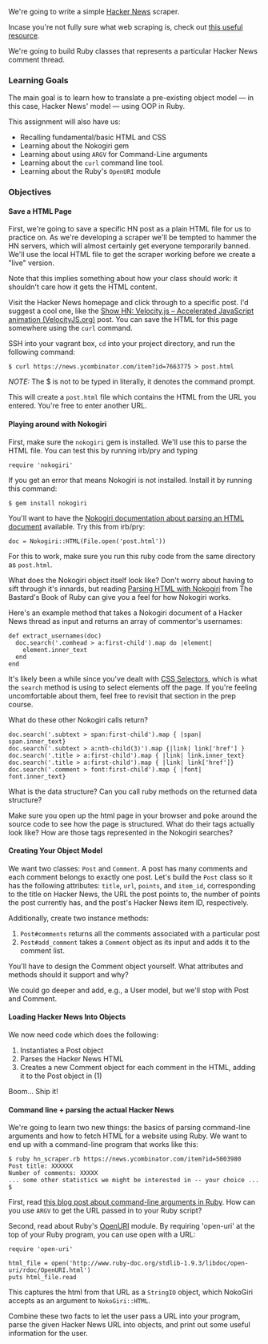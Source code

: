 We're going to write a simple [Hacker News](https://news.ycombinator.com/) scraper. 

Incase you're not fully sure what web scraping is, check out [this useful resource](https://www.google.ca/search?q=what+is+a+web+scraper).

We're going to build Ruby classes that represents a particular Hacker News comment thread.

### Learning Goals
The main goal is to learn how to translate a pre-existing object model — in this case, Hacker News' model — using OOP in Ruby.

This assignment will also have us:
* Recalling fundamental/basic HTML and CSS
* Learning about the Nokogiri gem
* Learning about using `ARGV` for Command-Line arguments
* Learning about the `curl` command line tool.
* Learning about the Ruby's `OpenURI` module

### Objectives

#### Save a HTML Page

First, we're going to save a specific HN post as a plain HTML file for us to practice on. As we're developing a scraper we'll be tempted to hammer the HN servers, which will almost certainly get everyone temporarily banned. We'll use the local HTML file to get the scraper working before we create a "live" version.

Note that this implies something about how your class should work: it shouldn't care how it gets the HTML content.

Visit the Hacker News homepage and click through to a specific post. I'd suggest a cool one, like the [Show HN: Velocity.js – Accelerated JavaScript animation (VelocityJS.org)](https://news.ycombinator.com/item?id=7663775) post. You can save the HTML for this page somewhere using the `curl` command.

SSH into your vagrant box, `cd` into your project directory, and run the following command:

    $ curl https://news.ycombinator.com/item?id=7663775 > post.html
    
_NOTE:_ The $ is not to be typed in literally, it denotes the command prompt. 

This will create a `post.html` file which contains the HTML from the URL you entered. You're free to enter another URL.

#### Playing around with Nokogiri

First, make sure the `nokogiri` gem is installed. We'll use this to parse the HTML file. You can test this by running irb/pry and typing

    require 'nokogiri'

If you get an error that means Nokogiri is not installed. Install it by running this command:

    $ gem install nokogiri

You'll want to have the [Nokogiri documentation about parsing an HTML document](http://nokogiri.org/tutorials/parsing_an_html_xml_document.html) available. Try this from irb/pry:

    doc = Nokogiri::HTML(File.open('post.html'))
    
For this to work, make sure you run this ruby code from the same directory as `post.html`.

What does the Nokogiri object itself look like? Don't worry about having to sift through it's innards, but reading [Parsing HTML with Nokogiri](http://ruby.bastardsbook.com/chapters/html-parsing/) from The Bastard's Book of Ruby can give you a feel for how Nokogiri works.

Here's an example method that takes a Nokogiri document of a Hacker News thread as input and returns an array of commentor's usernames:

    def extract_usernames(doc)
      doc.search('.comhead > a:first-child').map do |element|
        element.inner_text
      end
    end

It's likely been a while since you've dealt with [CSS Selectors](http://css.maxdesign.com.au/selectutorial/), which is what the `search` method is using to select elements off the page. If you're feeling uncomfortable about them, feel free to revisit that section in the prep course.

What do these other Nokogiri calls return?

    doc.search('.subtext > span:first-child').map { |span| span.inner_text}
    doc.search('.subtext > a:nth-child(3)').map {|link| link['href'] }
    doc.search('.title > a:first-child').map { |link| link.inner_text}
    doc.search('.title > a:first-child').map { |link| link['href']}
    doc.search('.comment > font:first-child').map { |font| font.inner_text}
    
What is the data structure? Can you call ruby methods on the returned data structure?

Make sure you open up the html page in your browser and poke around the source code to see how the page is structured. What do their tags actually look like? How are those tags represented in the Nokogiri searches?

#### Creating Your Object Model

We want two classes: `Post` and `Comment`. A post has many comments and each comment belongs to exactly one post. Let's build the `Post` class so it has the following attributes: `title`, `url`, `points`, and `item_id`, corresponding to the title on Hacker News, the URL the post points to, the number of points the post currently has, and the post's Hacker News item ID, respectively.

Additionally, create two instance methods:

1. `Post#comments` returns all the comments associated with a particular post
2. `Post#add_comment` takes a `Comment` object as its input and adds it to the comment list.

You'll have to design the Comment object yourself. What attributes and methods should it support and why? 

We could go deeper and add, e.g., a User model, but we'll stop with Post and Comment.

#### Loading Hacker News Into Objects

We now need code which does the following:

1. Instantiates a Post object
2. Parses the Hacker News HTML
3. Creates a new Comment object for each comment in the HTML, adding it to the Post object in (1)

Boom... Ship it!

#### Command line + parsing the actual Hacker News

We're going to learn two new things: the basics of parsing command-line arguments and how to fetch HTML for a website using Ruby. We want to end up with a command-line program that works like this:

    $ ruby hn_scraper.rb https://news.ycombinator.com/item?id=5003980
    Post title: XXXXXX
    Number of comments: XXXXX
    ... some other statistics we might be interested in -- your choice ...
    $

First, read [this blog post about command-line arguments in Ruby](http://alvinalexander.com/blog/post/ruby/how-read-command-line-arguments-args-script-program). How can you use `ARGV` to get the URL passed in to your Ruby script?

Second, read about Ruby's [OpenURI](http://www.ruby-doc.org/stdlib-2.0.0/libdoc/open-uri/rdoc/OpenURI.html) module. By requiring 'open-uri' at the top of your Ruby program, you can use open with a URL:

    require 'open-uri'

    html_file = open('http://www.ruby-doc.org/stdlib-1.9.3/libdoc/open-uri/rdoc/OpenURI.html')
    puts html_file.read

This captures the html from that URL as a `StringIO` object, which NokoGiri accepts as an argument to `NokoGiri::HTML`.

Combine these two facts to let the user pass a URL into your program, parse the given Hacker News URL into objects, and print out some useful information for the user.

